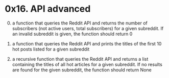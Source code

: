 # 0x16. API advanced

0. a function that queries the Reddit API and returns the number of subscribers (not active users, total subscribers) for a given subreddit. If an invalid subreddit is given, the function should return 0

1. a function that queries the Reddit API and prints the titles of the first 10 hot posts listed for a given subreddit

2. a recursive function that queries the Reddit API and returns a list containing the titles of all hot articles for a given subreddit. If no results are found for the given subreddit, the function should return None
